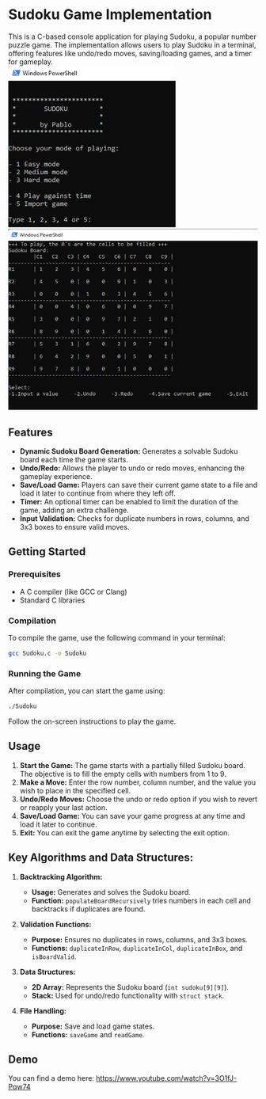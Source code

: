 # Sudoku Game Implementation

This is a C-based console application for playing Sudoku, a popular number puzzle game. The implementation allows users to play Sudoku in a terminal, offering features like undo/redo moves, saving/loading games, and a timer for gameplay. 
<br>
![alt text](imgs/intro.png)
![alt text](imgs/board.png)

## Features

- **Dynamic Sudoku Board Generation:** Generates a solvable Sudoku board each time the game starts.
- **Undo/Redo:** Allows the player to undo or redo moves, enhancing the gameplay experience.
- **Save/Load Game:** Players can save their current game state to a file and load it later to continue from where they left off.
- **Timer:** An optional timer can be enabled to limit the duration of the game, adding an extra challenge.
- **Input Validation:** Checks for duplicate numbers in rows, columns, and 3x3 boxes to ensure valid moves.

## Getting Started

### Prerequisites

- A C compiler (like GCC or Clang)
- Standard C libraries

### Compilation

To compile the game, use the following command in your terminal:

```bash
gcc Sudoku.c -o Sudoku
```


### Running the Game

After compilation, you can start the game using:

```bash
./Sudoku
```

Follow the on-screen instructions to play the game.

## Usage

1. **Start the Game:** The game starts with a partially filled Sudoku board. The objective is to fill the empty cells with numbers from 1 to 9.
2. **Make a Move:** Enter the row number, column number, and the value you wish to place in the specified cell.
3. **Undo/Redo Moves:** Choose the undo or redo option if you wish to revert or reapply your last action.
4. **Save/Load Game:** You can save your game progress at any time and load it later to continue.
5. **Exit:** You can exit the game anytime by selecting the exit option.

## Key Algorithms and Data Structures:

1. **Backtracking Algorithm:**
    - **Usage:** Generates and solves the Sudoku board.
    - **Function:** `populateBoardRecursively` tries numbers in each cell and backtracks if duplicates are found.

2. **Validation Functions:**
    - **Purpose:** Ensures no duplicates in rows, columns, and 3x3 boxes.
    - **Functions:** `duplicateInRow`, `duplicateInCol`, `duplicateInBox`, and `isBoardValid`.

3. **Data Structures:**
    - **2D Array:** Represents the Sudoku board (`int sudoku[9][9]`).
    - **Stack:** Used for undo/redo functionality with `struct stack`.

4. **File Handling:**
    - **Purpose:** Save and load game states.
    - **Functions:** `saveGame` and `readGame`.


## Demo
You can find a demo here: https://www.youtube.com/watch?v=3O1fJ-Pqw74
